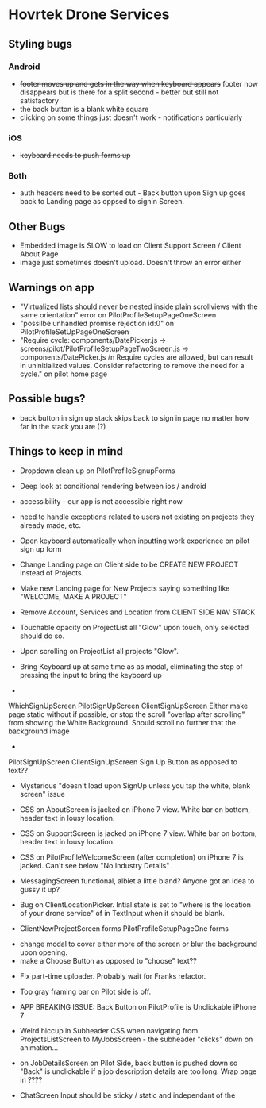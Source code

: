 # Hovrtek Drone Services

## Styling bugs

### Android
* ~~footer moves up and gets in the way when keyboard appears~~ footer now disappears but is there for a split second - better but still not satisfactory
*  the back button is a blank white square
* clicking on some things just doesn't work - notifications particularly

### iOS
* ~~keyboard needs to push forms up~~

### Both
* auth headers need to be sorted out - Back button upon Sign up goes back to Landing page as oppsed to signin Screen. 


## Other Bugs
* Embedded image is SLOW to load on Client Support Screen / Client About Page
* image just sometimes doesn't upload. Doesn't throw an error either

## Warnings on app
* "Virtualized lists should never be nested inside plain scrollviews with the same orientation" error on PilotProfileSetupPageOneScreen
* "possilbe unhandled promise rejection id:0" on PilotProfileSetUpPageOneScreen
* "Require cycle: components/DatePicker.js -> screens/pilot/PilotProfileSetupPageTwoScreen.js -> components/DatePicker.js /n Require cycles are allowed, but can result in uninitialized values. Consider refactoring to remove the need for a cycle." on pilot home page


## Possible bugs?

* back button in sign up stack skips back to sign in page no matter how far in the stack you are (?)

## Things to keep in mind

* Dropdown clean up on PilotProfileSignupForms
* Deep look at conditional rendering between ios / android
* accessibility - our app is not accessible right now
* need to handle exceptions related to users not existing on projects they already made, etc.


* Open keyboard automatically when inputting work experience on pilot sign up form

* Change Landing page on Client side to be CREATE NEW PROJECT instead of Projects.
* Make new Landing page for New Projects saying something like "WELCOME, MAKE A PROJECT"
* Remove Account, Services and Location from CLIENT SIDE NAV STACK

* Touchable opacity on ProjectList all "Glow" upon touch, only selected should do so.

* Upon scrolling on ProjectList all projects "Glow". 

* Bring Keyboard up at same time as as modal, eliminating the step of pressing the input to bring the keyboard up

* 
WhichSignUpScreen 
PilotSignUpScreen 
ClientSignUpScreen
Either make page static without <ScrollView> if possible, or stop the scroll "overlap after scrolling" from showing the White Background. Should scroll no further that the background image

* 
PilotSignUpScreen
ClientSignUpScreen
Sign Up Button as opposed to text??

* Mysterious "doesn't load upon SignUp unless you tap the white, blank screen" issue

* CSS on AboutScreen is jacked on iPhone 7 view. White bar on bottom, header text in lousy location. 

* CSS on SupportScreen is jacked on iPhone 7 view. White bar on bottom, header text in lousy location. 

* CSS on PilotProfileWelcomeScreen (after completion) on iPhone 7 is jacked. Can't see below "No Industry Details"

* MessagingScreen functional, albiet a little bland? Anyone got an idea to gussy it up?

* Bug on ClientLocationPicker. Intial state is set to "where is the location of your drone service" of in TextInput when it should be blank. 

* ClientNewProjectScreen forms
PilotProfileSetupPageOne forms

 - change modal to cover either more of the screen or blur the background upon opening. 
 - make a Choose Button as opposed to "choose" text??

 * Fix part-time uploader. Probably wait for Franks refactor. 

 * Top gray framing bar on Pilot side is off.

 * APP BREAKING ISSUE: Back Button on PilotProfile is Unclickable iPhone 7 

 * Weird hiccup in Subheader CSS when navigating from ProjectsListScreen to MyJobsScreen - the subheader "clicks" down on animation...

 * on JobDetailsScreen on Pilot Side, back button is pushed down so "Back" is unclickable if a job description details are too long. Wrap page in <ScrollView>????

 * ChatScreen Input should be sticky / static and independant of the <ScrollView>